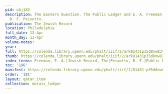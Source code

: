 ```yaml
---
pid: obj182
description: The Eastern Question. The Public Ledger and E. A. Freeman; Roumania and
  B. F. Peixotto.
publication: The Jewish Record
location: Philadelphia
full_date: 13-Apr
month_day: 13-Apr
volume-notes:
year:
full: https://colenda.library.upenn.edu/phalt/iiif/2/ark81431p35d8nw83%2FSHA256E-s7642941--cf7bf8ff21b5cafc04a5976865e3354d988e9561aa4dbc3d36dbed3a786c3906.jpeg/full/3500,/0/default.jpg
thumb: https://colenda.library.upenn.edu/phalt/iiif/2/ark81431p35d8nw83%2FSHA256E-s7642941--cf7bf8ff21b5cafc04a5976865e3354d988e9561aa4dbc3d36dbed3a786c3906.jpeg/full/!200,200/0/default.jpg
index_terms: Freeman, E. A.|Jewish Record, The|Peixotto, B. F.|Public Ledger, The|Roumania
toc: '196'
manifest: https://colenda.library.upenn.edu/phalt/iiif/2/81431-p35d8nw83/manifest
order: '181'
layout: qatar_item
collection: morais_ledger
---
```

